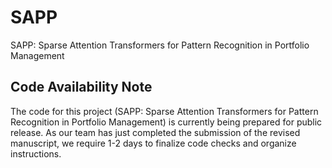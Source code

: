 # SAPP
SAPP: Sparse Attention Transformers for Pattern Recognition in Portfolio Management

## Code Availability Note
The code for this project (SAPP: Sparse Attention Transformers for Pattern Recognition in Portfolio Management) is currently being prepared for public release. As our team has just completed the submission of the revised manuscript, we require 1-2 days to finalize code checks and organize instructions.
